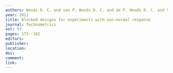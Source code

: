 ```yaml
---
authors: Woods D. C. and van P. Woods D. C. and de P. Woods D. C. and Ven P. 
year: 2011 
title: Blocked designs for experiments with non-normal response 
journal: Technometrics 
vol: 53 
pages: 173--182 
editors: 
publisher: 
location: 
doi: 
comment: 
link: 
---
```

 
